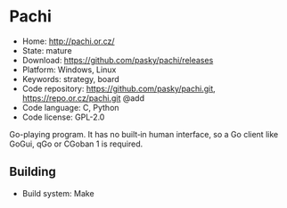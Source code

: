 # Pachi

- Home: http://pachi.or.cz/
- State: mature
- Download: https://github.com/pasky/pachi/releases
- Platform: Windows, Linux
- Keywords: strategy, board
- Code repository: https://github.com/pasky/pachi.git, https://repo.or.cz/pachi.git @add
- Code language: C, Python
- Code license: GPL-2.0

Go-playing program.
It has no built‐in human interface, so a Go client like GoGui, qGo or CGoban 1 is required.

## Building

- Build system: Make
